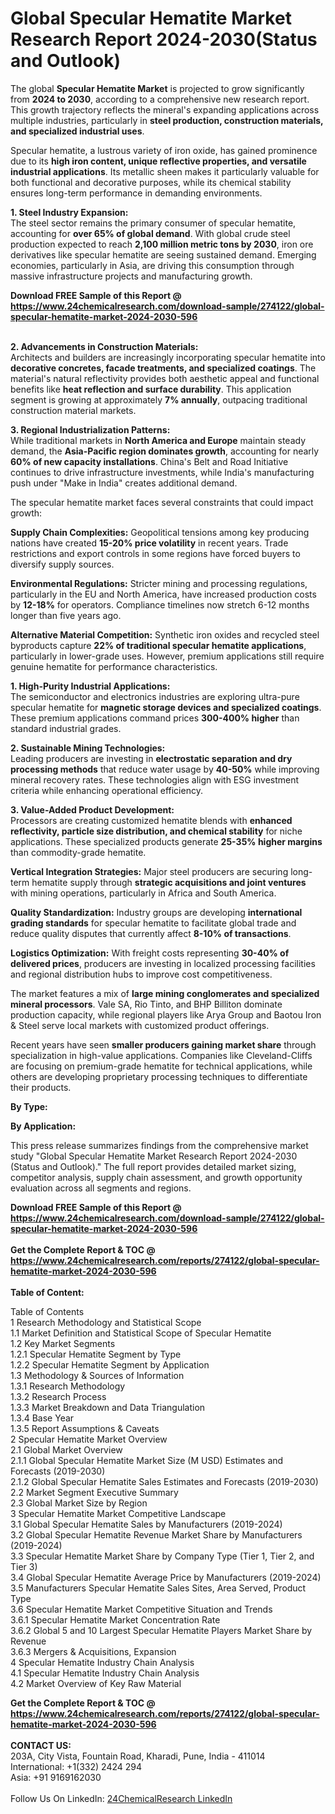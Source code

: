 <h1>Global Specular Hematite Market Research Report 2024-2030(Status and Outlook)</h1><p>The global <strong>Specular Hematite Market</strong> is projected to grow significantly from <strong>2024 to 2030</strong>, according to a comprehensive new research report. This growth trajectory reflects the mineral's expanding applications across multiple industries, particularly in <strong>steel production, construction materials, and specialized industrial uses</strong>.</p><p>Specular hematite, a lustrous variety of iron oxide, has gained prominence due to its <strong>high iron content, unique reflective properties, and versatile industrial applications</strong>. Its metallic sheen makes it particularly valuable for both functional and decorative purposes, while its chemical stability ensures long-term performance in demanding environments.</p><p><strong>1. Steel Industry Expansion:</strong><br>
The steel sector remains the primary consumer of specular hematite, accounting for <strong>over 65% of global demand</strong>. With global crude steel production expected to reach <strong>2,100 million metric tons by 2030</strong>, iron ore derivatives like specular hematite are seeing sustained demand. Emerging economies, particularly in Asia, are driving this consumption through massive infrastructure projects and manufacturing growth.</p><div><b>Download FREE Sample of this Report @ 
            <a href="https://www.24chemicalresearch.com/download-sample/274122/global-specular-hematite-market-2024-2030-596">
            https://www.24chemicalresearch.com/download-sample/274122/global-specular-hematite-market-2024-2030-596</a></b></div><br><p><strong>2. Advancements in Construction Materials:</strong><br>
Architects and builders are increasingly incorporating specular hematite into <strong>decorative concretes, facade treatments, and specialized coatings</strong>. The material's natural reflectivity provides both aesthetic appeal and functional benefits like <strong>heat reflection and surface durability</strong>. This application segment is growing at approximately <strong>7% annually</strong>, outpacing traditional construction material markets.</p><p><strong>3. Regional Industrialization Patterns:</strong><br>
While traditional markets in <strong>North America and Europe</strong> maintain steady demand, the <strong>Asia-Pacific region dominates growth</strong>, accounting for nearly <strong>60% of new capacity installations</strong>. China's Belt and Road Initiative continues to drive infrastructure investments, while India's manufacturing push under "Make in India" creates additional demand.</p><p>The specular hematite market faces several constraints that could impact growth:</p><p><strong>Supply Chain Complexities:</strong> Geopolitical tensions among key producing nations have created <strong>15-20% price volatility</strong> in recent years. Trade restrictions and export controls in some regions have forced buyers to diversify supply sources.</p><p><strong>Environmental Regulations:</strong> Stricter mining and processing regulations, particularly in the EU and North America, have increased production costs by <strong>12-18%</strong> for operators. Compliance timelines now stretch 6-12 months longer than five years ago.</p><p><strong>Alternative Material Competition:</strong> Synthetic iron oxides and recycled steel byproducts capture <strong>22% of traditional specular hematite applications</strong>, particularly in lower-grade uses. However, premium applications still require genuine hematite for performance characteristics.</p><p><strong>1. High-Purity Industrial Applications:</strong><br>
The semiconductor and electronics industries are exploring ultra-pure specular hematite for <strong>magnetic storage devices and specialized coatings</strong>. These premium applications command prices <strong>300-400% higher</strong> than standard industrial grades.</p><p><strong>2. Sustainable Mining Technologies:</strong><br>
Leading producers are investing in <strong>electrostatic separation and dry processing methods</strong> that reduce water usage by <strong>40-50%</strong> while improving mineral recovery rates. These technologies align with ESG investment criteria while enhancing operational efficiency.</p><p><strong>3. Value-Added Product Development:</strong><br>
Processors are creating customized hematite blends with <strong>enhanced reflectivity, particle size distribution, and chemical stability</strong> for niche applications. These specialized products generate <strong>25-35% higher margins</strong> than commodity-grade hematite.</p><p><strong>Vertical Integration Strategies:</strong> Major steel producers are securing long-term hematite supply through <strong>strategic acquisitions and joint ventures</strong> with mining operations, particularly in Africa and South America.</p><p><strong>Quality Standardization:</strong> Industry groups are developing <strong>international grading standards</strong> for specular hematite to facilitate global trade and reduce quality disputes that currently affect <strong>8-10% of transactions</strong>.</p><p><strong>Logistics Optimization:</strong> With freight costs representing <strong>30-40% of delivered prices</strong>, producers are investing in localized processing facilities and regional distribution hubs to improve cost competitiveness.</p><p>The market features a mix of <strong>large mining conglomerates and specialized mineral processors</strong>. Vale SA, Rio Tinto, and BHP Billiton dominate production capacity, while regional players like Arya Group and Baotou Iron &amp; Steel serve local markets with customized product offerings.</p><p>Recent years have seen <strong>smaller producers gaining market share</strong> through specialization in high-value applications. Companies like Cleveland-Cliffs are focusing on premium-grade hematite for technical applications, while others are developing proprietary processing techniques to differentiate their products.</p><p><strong>By Type:</strong></p><p><strong>By Application:</strong></p><p>This press release summarizes findings from the comprehensive market study "Global Specular Hematite Market Research Report 2024-2030 (Status and Outlook)." The full report provides detailed market sizing, competitor analysis, supply chain assessment, and growth opportunity evaluation across all segments and regions.</p><div><b>Download FREE Sample of this Report @ 
            <a href="https://www.24chemicalresearch.com/download-sample/274122/global-specular-hematite-market-2024-2030-596">
            https://www.24chemicalresearch.com/download-sample/274122/global-specular-hematite-market-2024-2030-596</a></b></div><br><div><b>Get the Complete Report & TOC @ 
            <a href="https://www.24chemicalresearch.com/reports/274122/global-specular-hematite-market-2024-2030-596">
            https://www.24chemicalresearch.com/reports/274122/global-specular-hematite-market-2024-2030-596</a></b></div><br>
            <b>Table of Content:</b><p>Table of Contents<br />
1 Research Methodology and Statistical Scope<br />
1.1 Market Definition and Statistical Scope of Specular Hematite<br />
1.2 Key Market Segments<br />
1.2.1 Specular Hematite Segment by Type<br />
1.2.2 Specular Hematite Segment by Application<br />
1.3 Methodology & Sources of Information<br />
1.3.1 Research Methodology<br />
1.3.2 Research Process<br />
1.3.3 Market Breakdown and Data Triangulation<br />
1.3.4 Base Year<br />
1.3.5 Report Assumptions & Caveats<br />
2 Specular Hematite Market Overview<br />
2.1 Global Market Overview<br />
2.1.1 Global Specular Hematite Market Size (M USD) Estimates and Forecasts (2019-2030)<br />
2.1.2 Global Specular Hematite Sales Estimates and Forecasts (2019-2030)<br />
2.2 Market Segment Executive Summary<br />
2.3 Global Market Size by Region<br />
3 Specular Hematite Market Competitive Landscape<br />
3.1 Global Specular Hematite Sales by Manufacturers (2019-2024)<br />
3.2 Global Specular Hematite Revenue Market Share by Manufacturers (2019-2024)<br />
3.3 Specular Hematite Market Share by Company Type (Tier 1, Tier 2, and Tier 3)<br />
3.4 Global Specular Hematite Average Price by Manufacturers (2019-2024)<br />
3.5 Manufacturers Specular Hematite Sales Sites, Area Served, Product Type<br />
3.6 Specular Hematite Market Competitive Situation and Trends<br />
3.6.1 Specular Hematite Market Concentration Rate<br />
3.6.2 Global 5 and 10 Largest Specular Hematite Players Market Share by Revenue<br />
3.6.3 Mergers & Acquisitions, Expansion<br />
4 Specular Hematite Industry Chain Analysis<br />
4.1 Specular Hematite Industry Chain Analysis<br />
4.2 Market Overview of Key Raw Material</p><div><b>Get the Complete Report & TOC @ 
            <a href="https://www.24chemicalresearch.com/reports/274122/global-specular-hematite-market-2024-2030-596">
            https://www.24chemicalresearch.com/reports/274122/global-specular-hematite-market-2024-2030-596</a></b></div><br><b>CONTACT US:</b><br>
            203A, City Vista, Fountain Road, Kharadi, Pune, India - 411014<br>
            International: +1(332) 2424 294<br>
            Asia: +91 9169162030 <br><br>
            Follow Us On LinkedIn: <a href="https://www.linkedin.com/company/24chemicalresearch/">24ChemicalResearch LinkedIn</a>